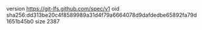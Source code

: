 version https://git-lfs.github.com/spec/v1
oid sha256:dd313be20c4f8589989a31d4f79a6664078d9dafdedbe65892fa79d1651b45b0
size 2387

